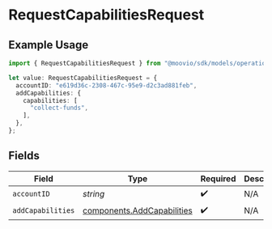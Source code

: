 # RequestCapabilitiesRequest

## Example Usage

```typescript
import { RequestCapabilitiesRequest } from "@moovio/sdk/models/operations";

let value: RequestCapabilitiesRequest = {
  accountID: "e619d36c-2308-467c-95e9-d2c3ad881feb",
  addCapabilities: {
    capabilities: [
      "collect-funds",
    ],
  },
};
```

## Fields

| Field                                                                    | Type                                                                     | Required                                                                 | Description                                                              |
| ------------------------------------------------------------------------ | ------------------------------------------------------------------------ | ------------------------------------------------------------------------ | ------------------------------------------------------------------------ |
| `accountID`                                                              | *string*                                                                 | :heavy_check_mark:                                                       | N/A                                                                      |
| `addCapabilities`                                                        | [components.AddCapabilities](../../models/components/addcapabilities.md) | :heavy_check_mark:                                                       | N/A                                                                      |